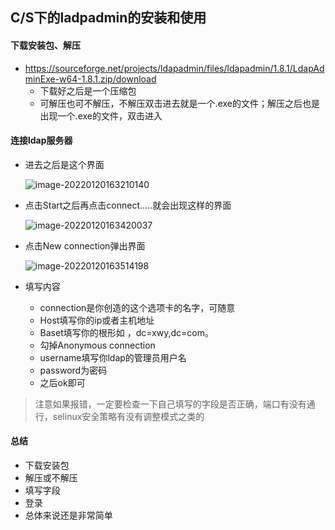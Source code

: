## C/S下的ladpadmin的安装和使用

#### 下载安装包、解压

+ https://sourceforge.net/projects/ldapadmin/files/ldapadmin/1.8.1/LdapAdminExe-w64-1.8.1.zip/download
  + 下载好之后是一个压缩包
  + 可解压也可不解压，不解压双击进去就是一个.exe的文件；解压之后也是出现一个.exe的文件，双击进入

#### 连接ldap服务器

+ 进去之后是这个界面

  ![image-20220120163210140](C:%5CUsers%5C%E8%93%9D%E6%AD%A3%5CAppData%5CRoaming%5CTypora%5Ctypora-user-images%5Cimage-20220120163210140.png)

+ 点击Start之后再点击connect.....就会出现这样的界面

  ![image-20220120163420037](C:%5CUsers%5C%E8%93%9D%E6%AD%A3%5CAppData%5CRoaming%5CTypora%5Ctypora-user-images%5Cimage-20220120163420037.png)

+ 点击New connection弹出界面

  ![image-20220120163514198](C:%5CUsers%5C%E8%93%9D%E6%AD%A3%5CAppData%5CRoaming%5CTypora%5Ctypora-user-images%5Cimage-20220120163514198.png)

+ 填写内容
  + connection是你创造的这个选项卡的名字，可随意
  + Host填写你的ip或者主机地址
  + Baset填写你的根形如 ，dc=xwy,dc=com。
  + 勾掉Anonymous connection
  + username填写你ldap的管理员用户名
  + password为密码
  + 之后ok即可

> 注意如果报错，一定要检查一下自己填写的字段是否正确，端口有没有通行，selinux安全策略有没有调整模式之类的



#### 总结

+ 下载安装包
+ 解压或不解压
+ 填写字段
+ 登录
+ 总体来说还是非常简单